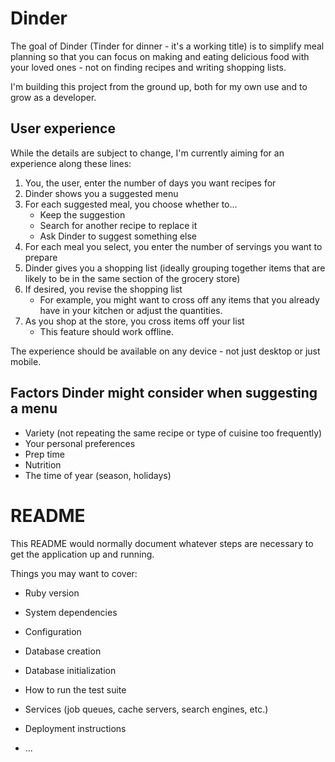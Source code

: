 # Dinder

The goal of Dinder (Tinder for dinner - it's a working title) is to simplify meal planning so that you can focus on making and eating delicious food with your loved ones - not on finding recipes and writing shopping lists.

I'm building this project from the ground up, both for my own use and to grow as a developer.

## User experience

While the details are subject to change, I'm currently aiming for an experience along these lines:

1. You, the user, enter the number of days you want recipes for
1. Dinder shows you a suggested menu
1. For each suggested meal, you choose whether to...
   * Keep the suggestion
   * Search for another recipe to replace it
   * Ask Dinder to suggest something else
1. For each meal you select, you enter the number of servings you want to prepare
1. Dinder gives you a shopping list (ideally grouping together items that are likely to be in the same section of the grocery store)
1. If desired, you revise the shopping list
   * For example, you might want to cross off any items that you already have in your kitchen or adjust the quantities.
1. As you shop at the store, you cross items off your list
   * This feature should work offline.

The experience should be available on any device - not just desktop or just mobile.

## Factors Dinder might consider when suggesting a menu
* Variety (not repeating the same recipe or type of cuisine too frequently)
* Your personal preferences
* Prep time
* Nutrition
* The time of year (season, holidays)
# README

This README would normally document whatever steps are necessary to get the
application up and running.

Things you may want to cover:

* Ruby version

* System dependencies

* Configuration

* Database creation

* Database initialization

* How to run the test suite

* Services (job queues, cache servers, search engines, etc.)

* Deployment instructions

* ...
